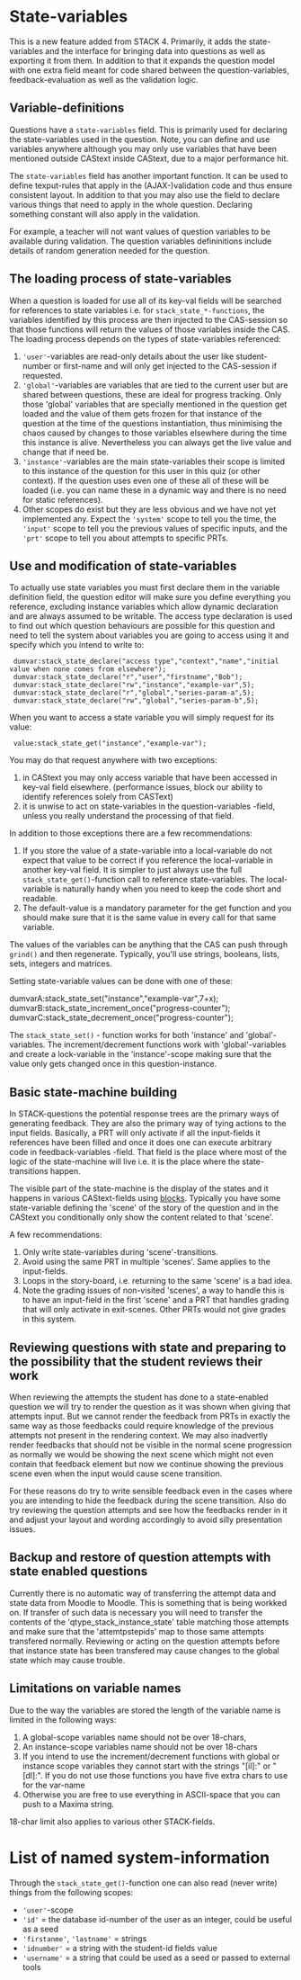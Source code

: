 # State-variables

This is a new feature added from STACK 4.  Primarily, it adds the state-variables and the interface for bringing data into questions
as well as exporting it from them. In addition to that it expands the question model with one extra field meant for code shared
between the question-variables, feedback-evaluation as well as the validation logic.

## Variable-definitions

Questions have a `state-variables` field.   This is primarily used for declaring the state-variables used in the question. Note, you
can define and use variables anywhere although you may only use variables that have been mentioned outside CAStext inside CAStext,
due to a major performance hit.

The `state-variables`  field has another important function. It can be used to define texput-rules that apply in the
(AJAX-)validation code and thus ensure consistent layout. In addition to that you may also use the field to declare various things
that need to apply in the whole question.  Declaring something constant will also apply in the validation.

For example, a teacher will not want values of question variables to be available during validation.  The question variables
defininitions include details of random generation needed for the question.

## The loading process of state-variables

When a question is loaded for use all of its key-val fields will be searched for references to state variables i.e. for
`stack_state_*-functions`, the variables identified by this process are then injected to the CAS-session so that those functions
will return the values of those variables inside the CAS. The loading process depends on the types of state-variables referenced:

1. `'user'`-variables are read-only details about the user like student-number or first-name and will only get injected to the
   CAS-session if requested.  
2. `'global'`-variables are variables that are tied to the current user but are shared between questions, these are ideal for
   progress tracking. Only those 'global' variables that are specially mentioned in the question get loaded and the value of them
   gets frozen for that instance of the question at the time of the questions instantiation, thus minimising the chaos caused by
   changes to those variables elsewhere during the time this instance is alive. Nevertheless you can always get the live value and
   change that if need be.
3. `'instance'`-variables are the main state-variables their scope is limited to this instance of the question for this user in this
   quiz (or other context). If the question uses even one of these all of these will be loaded (i.e. you can name these in a dynamic
   way and there is no need for static references).
4. Other scopes do exist but they are less obvious and we have not yet implemented any. Expect the `'system'` scope to tell you the
   time, the `'input'` scope to tell you the previous values of specific inputs, and the `'prt'` scope to tell you about attempts to
   specific PRTs.


## Use and modification of state-variables

To actually use state variables you must first declare them in the variable definition field, the question editor will make sure
you define everything you reference, excluding instance variables which allow dynamic declaration and are always assumed to be
writable. The access type declaration is used to find out which question behaviours are possible for this question and need to tell
the system about variables you are going to access using it and specify which you intend to write to:

     dumvar:stack_state_declare("access type","context","name","initial value when none comes from elsewhere");
     dumvar:stack_state_declare("r","user","firstname","Bob");
     dumvar:stack_state_declare("rw","instance","example-var",5);
     dumvar:stack_state_declare("r","global","series-param-a",5);
     dumvar:stack_state_declare("rw","global","series-param-b",5);

When you want to access a state variable you will simply request for its value:

     value:stack_state_get("instance","example-var");

You may do that request anywhere with two exceptions:
 1. in CAStext you may only access variable that have been accessed in key-val field elsewhere. (performance issues, block our
    ability to identify references solely from CASText)
 2. it is unwise to act on state-variables in the question-variables -field, unless you really understand the processing of that
    field.

In addition to those exceptions there are a few recommendations:
 1. If you store the value of a state-variable into a local-variable do not expect that value to be correct if you reference the
    local-variable in another key-val field. It is simpler to just always use the full `stack_state_get()`-function call to
    reference state-variables. The local-variable is naturally handy when you need to keep the code short and readable.
 2. The default-value is a mandatory parameter for the get function and you should make sure that it is the same value in every call
    for that same variable.

The values of the variables can be anything that the CAS can push through `grind()` and then regenerate. Typically, you'll use
strings, booleans, lists, sets, integers and matrices.

Setting state-variable values can be done with one of these:

   dumvarA:stack_state_set("instance","example-var",7+x);
   dumvarB:stack_state_increment_once("progress-counter");
   dumvarC:stack_state_decrement_once("progress-counter");

The `stack_state_set()` - function works for both 'instance' and 'global'-variables. The increment/decrement functions work with
'global'-variables and create a lock-variable in the 'instance'-scope making sure that the value only gets changed once in this
question-instance.


## Basic state-machine building

In STACK-questions the potential response trees are the primary ways of generating feedback. They are also the primary way of tying
actions to the input fields. Basically, a PRT will only activate if all the input-fields it references have been filled and once it
does one can execute arbitrary code in feedback-variables -field. That field is the place where most of the logic of the
state-machine will live i.e. it is the place where the state-transitions happen.

The visible part of the state-machine is the display of the states and it happens in various CAStext-fields using
[blocks](Question_blocks.md). Typically you have some state-variable defining the 'scene' of the story of the question and in the
CAStext you conditionally only show the content related to that 'scene'.

A few recommendations:
 1. Only write state-variables during 'scene'-transitions.
 2. Avoid using the same PRT in multiple 'scenes'. Same applies to the input-fields.
 3. Loops in the story-board, i.e. returning to the same 'scene' is a bad idea.
 4. Note the grading issues of non-visited 'scenes', a way to handle this is to have an input-field in the first 'scene' and a PRT
    that handles grading that will only activate in exit-scenes. Other PRTs would not give grades in this system.


## Reviewing questions with state and preparing to the possibility that the student reviews their work

When reviewing the attempts the student has done to a state-enabled question we will try to render the question as it was shown
when giving that attempts input. But we cannot render the feedback from PRTs in exactly the same way as those feedbacks could
require knowledge of the previous attempts not present in the rendering context. We may also inadvertly render feedbacks that should
not be visible in the normal scene progression as normally we would be showing the next scene which might not even contain that
feedback element but now we continue showing the previous scene even when the input would cause scene transition.

For these reasons do try to write sensible feedback even in the cases where you are intending to hide the feedback during the scene
transition. Also do try reviewing the question attempts and see how the feedbacks render in it and adjust your layout and wording
accordingly to avoid silly presentation issues.


## Backup and restore of question attempts with state enabled questions

Currently there is no automatic way of transferring the attempt data and state data from Moodle to Moodle. This is something that
is being workked on. If transfer of such data is necessary you will need to transfer the contents of the
'qtype_stack_instance_state' table matching those attempts and make sure that the 'attemtpstepids' map to those same attempts
transfered normally. Reviewing or acting on the question attempts before that instance state has been transfered may cause changes
to the global state which may cause trouble.


## Limitations on variable names

Due to the way the variables are stored the length of the variable name is limited in the following ways:

 1. A global-scope variables name should not be over 18-chars,
 2. An instance-scope variables name should not be over 18-chars
 3. If you intend to use the increment/decrement functions with global or instance scope variables they cannot start with the
    strings "[il]:" or "[dl]:". If you do not use those functions you have five extra chars to use for the var-name
 4. Otherwise you are free to use everything in ASCII-space that you can push to a Maxima string.

18-char limit also applies to various other STACK-fields.


# List of named system-information

Through the `stack_state_get()`-function one can also read (never write) things from the following scopes:

* `'user'`-scope
 * `'id'` = the database id-number of the user as an integer, could be useful as a seed
 * `'firstanme'`, `'lastname'` = strings
 * `'idnumber'` = a string with the student-id fields value
 * `'username'` = a string that could be used as a seed or passed to external tools
